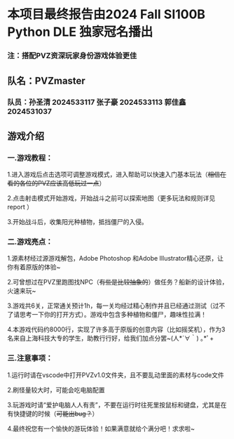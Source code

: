 # 本项目最终报告由2024 Fall SI100B Python DLE 独家冠名播出

### 注：搭配PVZ资深玩家身份游戏体验更佳

## 队名：PVZmaster  

### 队员：孙圣清 2024533117    张子豪 2024533113   郭佳鑫 2024531037

## 游戏介绍

### 一.游戏教程：

1.进入游戏后点击选项可调整游戏模式，进入帮助可以快速入门基本玩法（~~相信在看的各位的PVZ应该高低玩过一点~~）

2.点击射击模式开始游戏，开始战斗之前可以探索地图（更多玩法和规则详见report ）

3.开始战斗后，收集阳光种植物，抵挡僵尸的入侵。



### 二.游戏亮点：

1.源素材经过源游戏解包，Adobe Photoshop 和Adobe Illustrator精心还原，让你有着原版的体验~

2.可曾想过在PVZ里跑图找NPC（~~有些是比较抽象的~~）做任务？船新的设计体验，火速来玩~

3.游戏共6关，正常通关预计1h，每一关均经过精心制作并且已经通过测试（过不了请思考一下你的打开方式）。游戏中包含多种植物和僵尸，趣味性拉满！

4.本游戏代码约8000行，实现了许多高于原版的创意内容（比如摇奖机），作为3名来自上海科技大专的学生，助教行行好，给我们加点分罢~(人*´∀｀) ｡*ﾟ+



### 三.注意事项：

1.运行时请在vscode中打开PVZv1.0文件夹，且不要乱动里面的素材与code文件

2.刷怪量较大时，可能会吃电脑配置

3.玩游戏时请“爱护电脑人人有责”，不要在运行时往死里按鼠标和键盘，尤其是在有快捷键的时候（~~可能出bug？~~）

4.最终祝您有一个愉快的游玩体验！如果满意就给个满分吧！求求啦~



